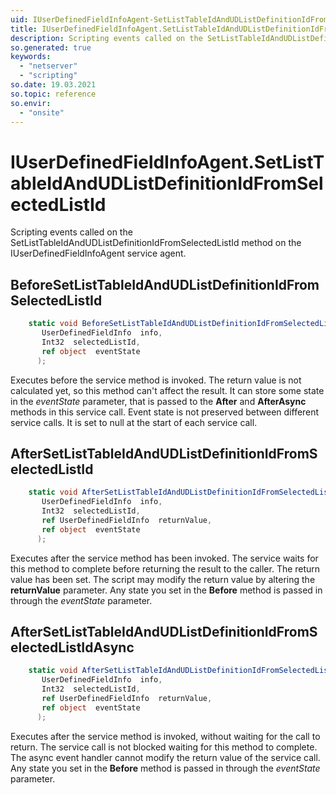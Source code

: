 ```yaml
---
uid: IUserDefinedFieldInfoAgent-SetListTableIdAndUDListDefinitionIdFromSelectedListId
title: IUserDefinedFieldInfoAgent.SetListTableIdAndUDListDefinitionIdFromSelectedListId event method
description: Scripting events called on the SetListTableIdAndUDListDefinitionIdFromSelectedListId method on the IUserDefinedFieldInfoAgent service agent.
so.generated: true
keywords:
  - "netserver"
  - "scripting"
so.date: 19.03.2021
so.topic: reference
so.envir:
  - "onsite"
---
```

# IUserDefinedFieldInfoAgent.SetListTableIdAndUDListDefinitionIdFromSelectedListId

Scripting events called on the <see cref='M:SuperOffice.CRM.Services.IUserDefinedFieldInfoAgent.SetListTableIdAndUDListDefinitionIdFromSelectedListId'>SetListTableIdAndUDListDefinitionIdFromSelectedListId</see> method on the <see cref='IUserDefinedFieldInfoAgent'>IUserDefinedFieldInfoAgent</see>  service agent.

## BeforeSetListTableIdAndUDListDefinitionIdFromSelectedListId
```cs
    static void BeforeSetListTableIdAndUDListDefinitionIdFromSelectedListId(
       UserDefinedFieldInfo  info,
       Int32  selectedListId,
       ref object  eventState
      );
```
Executes before the service method is invoked.
The return value is not calculated yet, so this method can't affect the result.
It can store some state in the *eventState* parameter, that is passed to the **After** and **AfterAsync** methods in this service call.
Event state is not preserved between different service calls. It is set to null at the start of each service call.
## AfterSetListTableIdAndUDListDefinitionIdFromSelectedListId
```cs
    static void AfterSetListTableIdAndUDListDefinitionIdFromSelectedListId(
       UserDefinedFieldInfo  info,
       Int32  selectedListId,
       ref UserDefinedFieldInfo  returnValue,
       ref object  eventState
      );
```
Executes after the service method has been invoked. The service waits for this method to complete before returning the result to the caller.
The return value has been set. The script may modify the return value by altering the **returnValue** parameter.
Any state you set in the **Before** method is passed in through the *eventState* parameter.
## AfterSetListTableIdAndUDListDefinitionIdFromSelectedListIdAsync
```cs
    static void AfterSetListTableIdAndUDListDefinitionIdFromSelectedListIdAsync(
       UserDefinedFieldInfo  info,
       Int32  selectedListId,
       ref UserDefinedFieldInfo  returnValue,
       ref object  eventState
      );
```
Executes after the service method is invoked, without waiting for the call to return.
The service call is not blocked waiting for this method to complete.
The async event handler cannot modify the return value of the service call.
Any state you set in the **Before** method is passed in through the *eventState* parameter.

